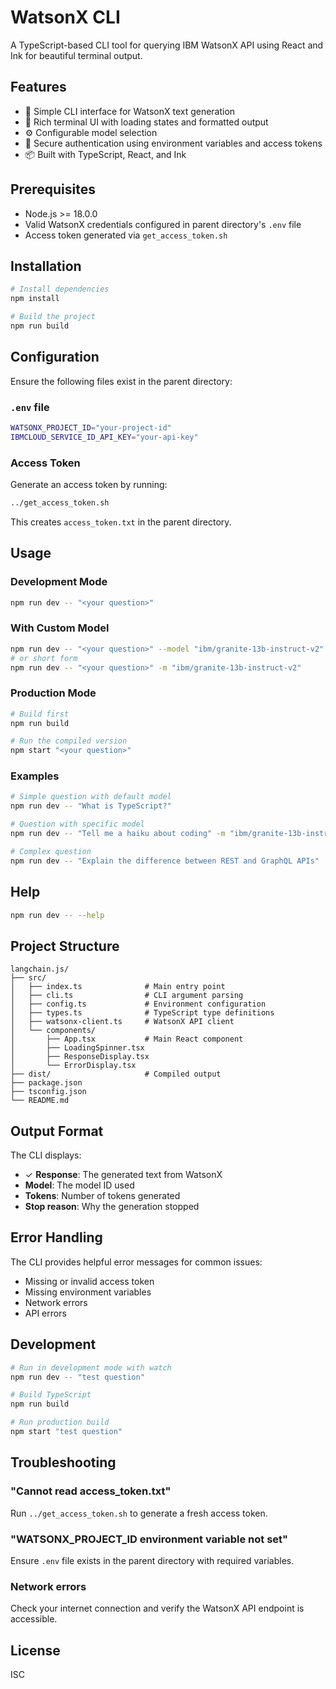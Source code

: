 # WatsonX CLI

A TypeScript-based CLI tool for querying IBM WatsonX API using React and Ink for beautiful terminal output.

## Features

- 🚀 Simple CLI interface for WatsonX text generation
- 🎨 Rich terminal UI with loading states and formatted output
- ⚙️ Configurable model selection
- 🔐 Secure authentication using environment variables and access tokens
- 📦 Built with TypeScript, React, and Ink

## Prerequisites

- Node.js >= 18.0.0
- Valid WatsonX credentials configured in parent directory's `.env` file
- Access token generated via `get_access_token.sh`

## Installation

```bash
# Install dependencies
npm install

# Build the project
npm run build
```

## Configuration

Ensure the following files exist in the parent directory:

### `.env` file
```bash
WATSONX_PROJECT_ID="your-project-id"
IBMCLOUD_SERVICE_ID_API_KEY="your-api-key"
```

### Access Token
Generate an access token by running:
```bash
../get_access_token.sh
```

This creates `access_token.txt` in the parent directory.

## Usage

### Development Mode
```bash
npm run dev -- "<your question>"
```

### With Custom Model
```bash
npm run dev -- "<your question>" --model "ibm/granite-13b-instruct-v2"
# or short form
npm run dev -- "<your question>" -m "ibm/granite-13b-instruct-v2"
```

### Production Mode
```bash
# Build first
npm run build

# Run the compiled version
npm start "<your question>"
```

### Examples

```bash
# Simple question with default model
npm run dev -- "What is TypeScript?"

# Question with specific model
npm run dev -- "Tell me a haiku about coding" -m "ibm/granite-13b-instruct-v2"

# Complex question
npm run dev -- "Explain the difference between REST and GraphQL APIs"
```

## Help

```bash
npm run dev -- --help
```

## Project Structure

```
langchain.js/
├── src/
│   ├── index.ts              # Main entry point
│   ├── cli.ts                # CLI argument parsing
│   ├── config.ts             # Environment configuration
│   ├── types.ts              # TypeScript type definitions
│   ├── watsonx-client.ts     # WatsonX API client
│   └── components/
│       ├── App.tsx           # Main React component
│       ├── LoadingSpinner.tsx
│       ├── ResponseDisplay.tsx
│       └── ErrorDisplay.tsx
├── dist/                     # Compiled output
├── package.json
├── tsconfig.json
└── README.md
```

## Output Format

The CLI displays:
- ✓ **Response**: The generated text from WatsonX
- **Model**: The model ID used
- **Tokens**: Number of tokens generated
- **Stop reason**: Why the generation stopped

## Error Handling

The CLI provides helpful error messages for common issues:
- Missing or invalid access token
- Missing environment variables
- Network errors
- API errors

## Development

```bash
# Run in development mode with watch
npm run dev -- "test question"

# Build TypeScript
npm run build

# Run production build
npm start "test question"
```

## Troubleshooting

### "Cannot read access_token.txt"
Run `../get_access_token.sh` to generate a fresh access token.

### "WATSONX_PROJECT_ID environment variable not set"
Ensure `.env` file exists in the parent directory with required variables.

### Network errors
Check your internet connection and verify the WatsonX API endpoint is accessible.

## License

ISC
